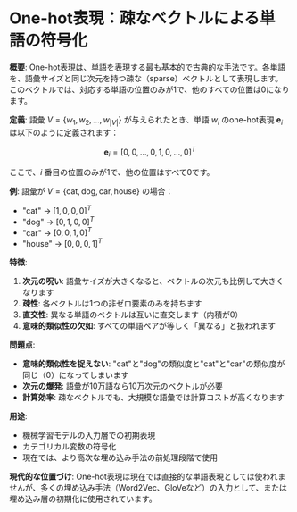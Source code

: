 # One-hot表現：疎なベクトルによる単語の符号化

**概要**:
One-hot表現は、単語を表現する最も基本的で古典的な手法です。各単語を、語彙サイズと同じ次元を持つ疎な（sparse）ベクトルとして表現します。このベクトルでは、対応する単語の位置のみが1で、他のすべての位置は0になります。

**定義**:
語彙 $V = \{w_1, w_2, \ldots, w_{|V|}\}$ が与えられたとき、単語 $w_i$ のone-hot表現 $\mathbf{e}_i$ は以下のように定義されます：

$$
\mathbf{e}_i = [0, 0, \ldots, 0, 1, 0, \ldots, 0]^T
$$

ここで、$i$ 番目の位置のみが1で、他の位置はすべて0です。

**例**:
語彙が $V = \{\text{cat}, \text{dog}, \text{car}, \text{house}\}$ の場合：
- "cat" → $[1, 0, 0, 0]^T$
- "dog" → $[0, 1, 0, 0]^T$
- "car" → $[0, 0, 1, 0]^T$
- "house" → $[0, 0, 0, 1]^T$

**特徴**:
1. **次元の呪い**: 語彙サイズが大きくなると、ベクトルの次元も比例して大きくなります
2. **疎性**: 各ベクトルは1つの非ゼロ要素のみを持ちます
3. **直交性**: 異なる単語のベクトルは互いに直交します（内積が0）
4. **意味的類似性の欠如**: すべての単語ペアが等しく「異なる」と扱われます

**問題点**:
- **意味的類似性を捉えない**: "cat"と"dog"の類似度と"cat"と"car"の類似度が同じ（0）になってしまいます
- **次元の爆発**: 語彙が10万語なら10万次元のベクトルが必要
- **計算効率**: 疎なベクトルでも、大規模な語彙では計算コストが高くなります

**用途**:
- 機械学習モデルの入力層での初期表現
- カテゴリカル変数の符号化
- 現在では、より高次な埋め込み手法の前処理段階で使用

**現代的な位置づけ**:
One-hot表現は現在では直接的な単語表現としては使われませんが、多くの埋め込み手法（Word2Vec、GloVeなど）の入力として、または埋め込み層の初期化に使用されています。
